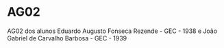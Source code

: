 # AG02
AG02 dos alunos Eduardo Augusto Fonseca Rezende - GEC - 1938 e João Gabriel de Carvalho Barbosa - GEC - 1939
